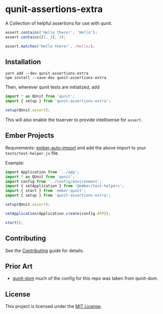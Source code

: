 qunit-assertions-extra
==============================================================================

A Collection of helpful assertions for use with qunit.

```ts
assert.contains('Hello there!', 'Hello');
assert.contains([1, 3], 3);

assert.matches('Hello there!', /Hello/);
```


Installation
------------------------------------------------------------------------------

```
yarn add --dev qunit-assertions-extra
npm install --save-dev qunit-assertions-extra
```

Then, wherever qunit tests are initialized, add
```ts
import * as QUnit from 'qunit';
import { setup } from 'qunit-assertions-extra';

setup(QUnit.assert);
```

This will also enable the tsserver to provide intellisense for `assert`.

## Ember Projects

Requirements: [ember-auto-import](https://github.com/ef4/ember-auto-import) and add the above import to your `tests/test-helper.js` file.

Example:
```js
import Application from '../app';
import * as QUnit from 'qunit';
import config from '../config/environment';
import { setApplication } from '@ember/test-helpers';
import { start } from 'ember-qunit';
import { setup } from 'qunit-assertions-extra';

setup(QUnit.assert);

setApplication(Application.create(config.APP));

start();
```



Contributing
------------------------------------------------------------------------------

See the [Contributing](CONTRIBUTING.md) guide for details.


Prior Art
------------------------------------------------------------------------------
- [qunit-dom](https://github.com/simplabs/qunit-dom)
  much of the config for this repo was taken from qunit-dom.

License
------------------------------------------------------------------------------

This project is licensed under the [MIT License](LICENSE.md).
